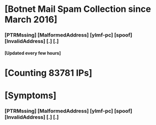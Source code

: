 # [Botnet Mail Spam Collection since March 2016]
### [PTRMssing] [MalformedAddress] [ylmf-pc] [spoof] [InvalidAddress] [.] [.]
#### [Updated every few hours]

# [Counting 83781 IPs]

# [Symptoms] 
###   [PTRMssing] [MalformedAddress] [ylmf-pc] [spoof] [InvalidAddress] [.] [.]
